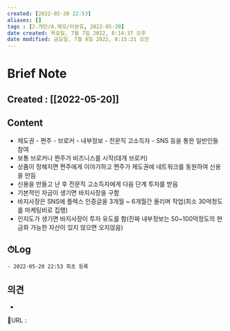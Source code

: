 ```yaml
---
created: [2022-05-20 22:53]
aliases: []
tags : [2.개인/A.메모/미분류, 2022-05-20]
date created: 목요일, 7월 7일 2022, 8:14:37 오후
date modified: 금요일, 7월 8일 2022, 8:15:21 오전
---
```


# Brief Note
## Created : [[2022-05-20]]
## Content
- 제도권 - 쩐주 - 브로커 - 내부정보 - 전문직 고소득자 -  SNS 등을 통한 일반인들 참여
- 보통 브로커나 쩐주가 비즈니스를 시작(대개 브로커)
- 상품이 정해지면 쩐주에게 이야기하고 쩐주가 제도권에 네트워크를 동원하여 신용을 만듬
- 신용을 만들고 난 후 전문직 고소득자에게 다음 단계 투자를 받음
- 기본적인 자금이 생기면 바지사장을 구함
- 바지사장은 SNS에 플렉스 인증글을 3개월 ~ 6개월간 올리며 작업(최소 30억정도를 마케팅비로 집행)
- 인지도가 생기면 바지사장이 투자 유도를 함(진짜 내부정보는 50~100억정도의 현금화 가능한 자산이 있지 않으면 오지않음)

## ⏱Log
	- 2022-05-20 22:53 최초 등록

## 의견
-


📙URL :